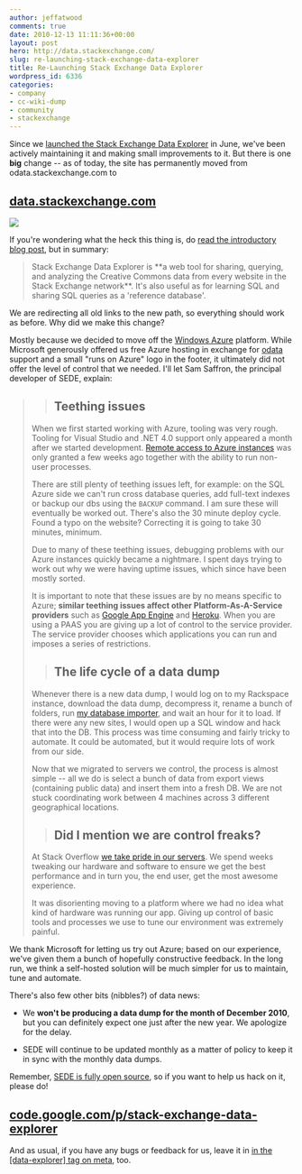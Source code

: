 ```yaml
---
author: jeffatwood
comments: true
date: 2010-12-13 11:11:36+00:00
layout: post
hero: http://data.stackexchange.com/
slug: re-launching-stack-exchange-data-explorer
title: Re-Launching Stack Exchange Data Explorer
wordpress_id: 6336
categories:
- company
- cc-wiki-dump
- community
- stackexchange
---
```


Since we [launched the Stack Exchange Data Explorer](http://blog.stackoverflow.com/2010/06/introducing-stack-exchange-data-explorer/) in June, we've been actively maintaining it and making small improvements to it. But there is one **big** change -- as of today, the site has permanently moved from odata.stackexchange.com to



## [data.stackexchange.com](http://data.stackexchange.com/)



[![](http://blog.stackoverflow.com/wp-content/uploads/data-explorer-screenshot.png)](http://data.stackexchange.com/)

If you're wondering what the heck this thing is, do [read the introductory blog post](http://blog.stackoverflow.com/2010/06/introducing-stack-exchange-data-explorer/), but in summary:



<blockquote>
Stack Exchange Data Explorer is **a web tool for sharing, querying, and analyzing the Creative Commons data from every website in the Stack Exchange network**. It's also useful as for learning SQL and sharing SQL queries as a 'reference database'.
</blockquote>



We are redirecting all old links to the new path, so everything should work as before. Why did we make this change?

Mostly because we decided to move off the [Windows Azure](http://www.microsoft.com/windowsazure/windowsazure/) platform. While Microsoft generously offered us free Azure hosting in exchange for [odata](http://www.odata.org/) support and a small "runs on Azure" logo in the footer, it ultimately did not offer the level of control that we needed. I'll let Sam Saffron, the principal developer of SEDE, explain:



<blockquote>

> 
> ## Teething issues
> 
> 

When we first started working with Azure, tooling was very rough. Tooling for Visual Studio and .NET 4.0 support only appeared a month after we started development. [Remote access to Azure instances](http://msdn.microsoft.com/en-us/library/gg443832.aspx) was only granted a few weeks ago together with the ability to run non-user processes.

There are still plenty of teething issues left, for example: on the SQL Azure side we can't run cross database queries, add full-text indexes or backup our dbs using the `BACKUP` command. I am sure these will eventually be worked out. There's also the 30 minute deploy cycle. Found a typo on the website? Correcting it is going to take 30 minutes, minimum.

Due to many of these teething issues, debugging problems with our Azure instances quickly became a nightmare. I spent days trying to work out why we were having uptime issues, which since have been mostly sorted.

It is important to note that these issues are by no means specific to Azure; **similar teething issues affect other Platform-As-A-Service providers** such as [Google App Engine](http://aralbalkan.com/1504) and [Heroku](http://heroku.com/). When you are using a PAAS you are giving up a lot of control to the service provider. The service provider chooses which applications you can run and imposes a series of restrictions.


> 
> ## The life cycle of a data dump
> 
> 

Whenever there is a new data dump, I would log on to my Rackspace instance, download the data dump, decompress it, rename a bunch of folders, run [my database importer](https://github.com/SamSaffron/So-Slow), and wait an hour for it to load. If there were any new sites, I would open up a SQL window and hack that into the DB. This process was time consuming and fairly tricky to automate. It could be automated, but it would require lots of work from our side.

Now that we migrated to servers we control, the process is almost simple -- all we do is select a bunch of data from export views (containing public data) and insert them into a fresh DB. We are not stuck coordinating work between 4 machines across 3 different geographical locations.


> 
> ## Did I mention we are control freaks?
> 
> 

At Stack Overflow [we take pride in our servers](http://blog.serverfault.com/). We spend weeks tweaking our hardware and software to ensure we get the best performance and in turn you, the end user, get the most awesome experience.

It was disorienting moving to a platform where we had no idea what kind of hardware was running our app. Giving up control of basic tools and processes we use to tune our environment was extremely painful.
</blockquote>



We thank Microsoft for letting us try out Azure; based on our experience, we've given them a bunch of hopefully constructive feedback. In the long run, we think a self-hosted solution will be much simpler for us to maintain, tune and automate. 

There's also few other bits (nibbles?) of data news:





  * We **won't be producing a data dump for the month of December 2010**, but you can definitely expect one just after the new year. We apologize for the delay.

  * SEDE will continue to be updated monthly as a matter of policy to keep it in sync with the monthly data dumps.


Remember, [SEDE is fully open source](http://blog.stackoverflow.com/2010/06/stack-exchange-data-explorer-open-sourced/), so if you want to help us hack on it, please do!



## [code.google.com/p/stack-exchange-data-explorer](http://code.google.com/p/stack-exchange-data-explorer/)



And as usual, if you have any bugs or feedback for us, leave it in [in the [data-explorer] tag on meta](http://meta.stackoverflow.com/questions/tagged/data-explorer), too.
